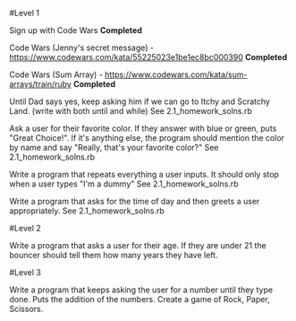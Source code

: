 #Level 1

Sign up with Code Wars
**Completed**

Code Wars (Jenny's secret message) - https://www.codewars.com/kata/55225023e1be1ec8bc000390
**Completed**

Code Wars (Sum Array) - https://www.codewars.com/kata/sum-arrays/train/ruby
**Completed**

Until Dad says yes, keep asking him if we can go to Itchy and Scratchy Land. (write with both until and while)
See 2.1_homework_solns.rb

Ask a user for their favorite color. If they answer with blue or green, puts "Great Choice!". If it's anything else, the program should mention the color by name and say "Really, that's your favorite color?"
See 2.1_homework_solns.rb

Write a program that repeats everything a user inputs. It should only stop when a user types "I'm a dummy"
See 2.1_homework_solns.rb

Write a program that asks for the time of day and then greets a user appropriately.
See 2.1_homework_solns.rb

#Level 2

Write a program that asks a user for their age. If they are under 21 the bouncer should tell them how many years they have left.

#Level 3

Write a program that keeps asking the user for a number until they type done. Puts the addition of the numbers.
Create a game of Rock, Paper, Scissors.

